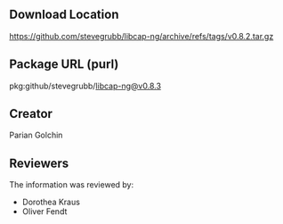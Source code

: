 ## Download Location

https://github.com/stevegrubb/libcap-ng/archive/refs/tags/v0.8.2.tar.gz

## Package URL (purl)

pkg:github/stevegrubb/libcap-ng@v0.8.3

## Creator

Parian Golchin

## Reviewers

The information was reviewed by:

* Dorothea Kraus
* Oliver Fendt